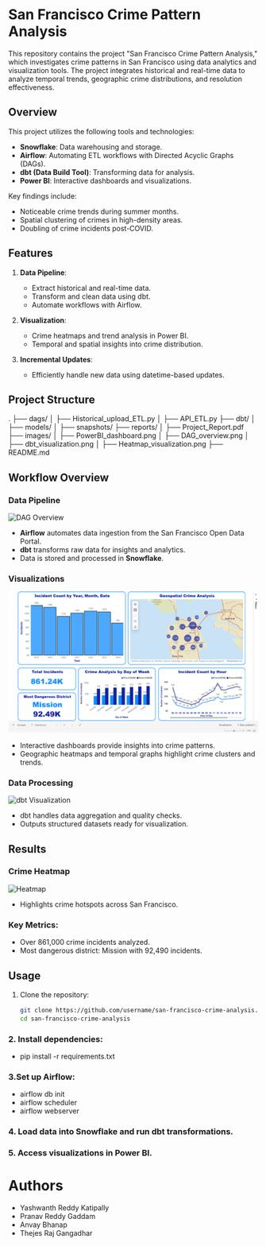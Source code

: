 # San Francisco Crime Pattern Analysis

This repository contains the project "San Francisco Crime Pattern Analysis," which investigates crime patterns in San Francisco using data analytics and visualization tools. The project integrates historical and real-time data to analyze temporal trends, geographic crime distributions, and resolution effectiveness.

## Overview

This project utilizes the following tools and technologies:
- **Snowflake**: Data warehousing and storage.
- **Airflow**: Automating ETL workflows with Directed Acyclic Graphs (DAGs).
- **dbt (Data Build Tool)**: Transforming data for analysis.
- **Power BI**: Interactive dashboards and visualizations.

Key findings include:
- Noticeable crime trends during summer months.
- Spatial clustering of crimes in high-density areas.
- Doubling of crime incidents post-COVID.

## Features

1. **Data Pipeline**: 
   - Extract historical and real-time data.
   - Transform and clean data using dbt.
   - Automate workflows with Airflow.

2. **Visualization**:
   - Crime heatmaps and trend analysis in Power BI.
   - Temporal and spatial insights into crime distribution.

3. **Incremental Updates**:
   - Efficiently handle new data using datetime-based updates.

## Project Structure

.
├── dags/
│   ├── Historical_upload_ETL.py
│   ├── API_ETL.py
├── dbt/
│   ├── models/
│   ├── snapshots/
├── reports/
│   ├── Project_Report.pdf
├── images/
│   ├── PowerBI_dashboard.png
│   ├── DAG_overview.png
│   ├── dbt_visualization.png
│   ├── Heatmap_visualization.png
├── README.md



## Workflow Overview

### Data Pipeline
![DAG Overview](Images/DAG_overview.png)

- **Airflow** automates data ingestion from the San Francisco Open Data Portal.
- **dbt** transforms raw data for insights and analytics.
- Data is stored and processed in **Snowflake**.

### Visualizations
![Power BI Dashboard](Images/Dashboard.png)

- Interactive dashboards provide insights into crime patterns.
- Geographic heatmaps and temporal graphs highlight crime clusters and trends.

### Data Processing
![dbt Visualization](Images/dbt_visualization.png)

- dbt handles data aggregation and quality checks.
- Outputs structured datasets ready for visualization.

## Results

### Crime Heatmap
![Heatmap](Images/Heatmap_visualization.png)

- Highlights crime hotspots across San Francisco.

### Key Metrics:
- Over 861,000 crime incidents analyzed.
- Most dangerous district: Mission with 92,490 incidents.

## Usage

1. Clone the repository:
   ```bash
   git clone https://github.com/username/san-francisco-crime-analysis.git
   cd san-francisco-crime-analysis

### 2. Install dependencies:
- pip install -r requirements.txt
  
### 3.Set up Airflow:
- airflow db init
- airflow scheduler
- airflow webserver
  
### 4. Load data into Snowflake and run dbt transformations.
### 5. Access visualizations in Power BI.

# Authors
- Yashwanth Reddy Katipally
- Pranav Reddy Gaddam
- Anvay Bhanap
- Thejes Raj Gangadhar
